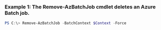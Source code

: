 ### Example 1: The Remove-AzBatchJob cmdlet deletes an Azure Batch job.
```powershell
PS C:\> Remove-AzBatchJob -BatchContext $Context -Force 
```

